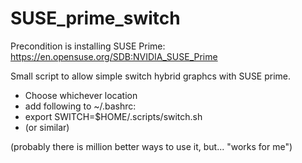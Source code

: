 # SUSE_prime_switch

Precondition is installing SUSE Prime:
https://en.opensuse.org/SDB:NVIDIA_SUSE_Prime

Small script to allow simple switch hybrid graphcs with SUSE prime.
- Choose whichever location
- add following to ~/.bashrc:
-   export SWITCH=$HOME/.scripts/switch.sh
- (or similar)

(probably there  is million better ways to use it, but... "works for me")
